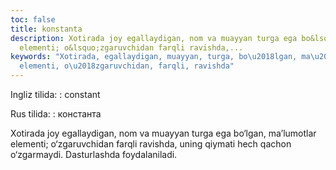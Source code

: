 ```yaml
---
toc: false
title: konstanta
description: Xotirada joy egallaydigan, nom va muayyan turga ega bo&lsquo;lgan, ma&rsquo;lumotlar
  elementi; o&lsquo;zgaruvchidan farqli ravishda,...
keywords: "Xotirada, egallaydigan, muayyan, turga, bo\u2018lgan, ma\u2019lumotlar,
  elementi, o\u2018zgaruvchidan, farqli, ravishda"
---
```


Ingliz tilida:
:   constant

Rus tilida:
:   константа

Xotirada joy egallaydigan, nom va muayyan turga ega bo‘lgan, ma’lumotlar elementi; o‘zgaruvchidan farqli ravishda, uning qiymati hech qachon o‘zgarmaydi. Dasturlashda foydalaniladi.